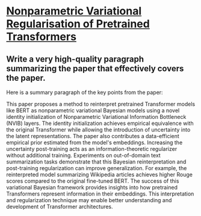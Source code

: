 # [Nonparametric Variational Regularisation of Pretrained Transformers](https://arxiv.org/abs/2312.00662)

## Write a very high-quality paragraph summarizing the paper that effectively covers the paper.

 Here is a summary paragraph of the key points from the paper:

This paper proposes a method to reinterpret pretrained Transformer models like BERT as nonparametric variational Bayesian models using a novel identity initialization of Nonparametric Variational Information Bottleneck (NVIB) layers. The identity initialization achieves empirical equivalence with the original Transformer while allowing the introduction of uncertainty into the latent representations. The paper also contributes a data-efficient empirical prior estimated from the model's embeddings. Increasing the uncertainty post-training acts as an information-theoretic regularizer without additional training. Experiments on out-of-domain text summarization tasks demonstrate that this Bayesian reinterpretation and post-training regularization can improve generalization. For example, the reinterpreted model summarizing Wikipedia articles achieves higher Rouge scores compared to the original fine-tuned BERT. The success of this variational Bayesian framework provides insights into how pretrained Transformers represent information in their embeddings. This interpretation and regularization technique may enable better understanding and development of Transformer architectures.
